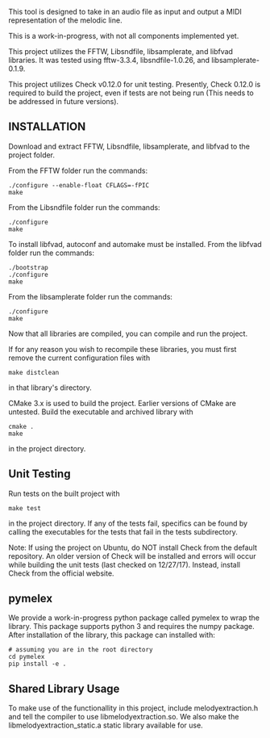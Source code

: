 This tool is designed to take in an audio file as input and output a MIDI 
representation of the melodic line.

This is a work-in-progress, with not all components implemented yet.

This project utilizes the FFTW, Libsndfile, libsamplerate, and libfvad
libraries. It was tested using fftw-3.3.4, libsndfile-1.0.26, and
libsamplerate-0.1.9.

This project utilizes Check v0.12.0 for unit testing. Presently, Check
0.12.0 is required to build the project, even if tests are not being
run (This needs to be addressed in future versions). 

INSTALLATION
------------

Download and extract FFTW, Libsndfile, libsamplerate, and libfvad to the
project folder.

From the FFTW folder run the commands:

	./configure --enable-float CFLAGS=-fPIC
	make

From the Libsndfile folder run the commands:

	./configure
	make

To install libfvad, autoconf and automake must be installed. From the libfvad
folder run the commands:

	./bootstrap
	./configure
	make

From the libsamplerate folder run the commands:

	./configure
	make

Now that all libraries are compiled, you can compile and run the project.

If for any reason you wish to recompile these libraries, you must first remove
the current configuration files with
	
	make distclean

in that library's directory.




CMake 3.x is used to build the project. Earlier versions of CMake are untested. Build the executable and archived library with 
	
	cmake .
	make

in the project directory.

Unit Testing
------------

Run tests on the built project with
	
	make test

in the project directory. If any of the tests fail, specifics can be found by
calling the executables for the tests that fail in the tests subdirectory.

Note: If using the project on Ubuntu, do NOT install Check from the default
repository. An older version of Check will be installed and errors will occur
while building the unit tests (last checked on 12/27/17). Instead, install
Check from the official website.

pymelex
-------

We provide a work-in-progress python package called pymelex to wrap the
library. This package supports python 3 and requires the numpy package. After
installation of the library, this package can installed with:

	# assuming you are in the root directory
	cd pymelex
	pip install -e .


Shared Library Usage
--------------------

To make use of the functionallity in this project, include melodyextraction.h
and tell the compiler to use libmelodyextraction.so. We also make the
libmelodyextraction_static.a static library available for use.
